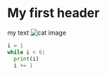 # My first header
my text
![cat image](https://www.proplan.ru/sites/default/files/styles/image_992x397/public/2023-04/%D0%A1%D0%B0%D0%BC%D1%8B%D0%B5%20%D0%B4%D0%BE%D0%B1%D1%80%D1%8B%D0%B5%20%D0%BF%D0%BE%D1%80%D0%BE%D0%B4%D1%8B%20%D0%BA%D0%BE%D1%88%D0%B5%D0%BA%20%282%29.webp?itok=zUgQe7S-)
``` python
i = 1
while i < 6:
  print(i)
  i += 1
```
